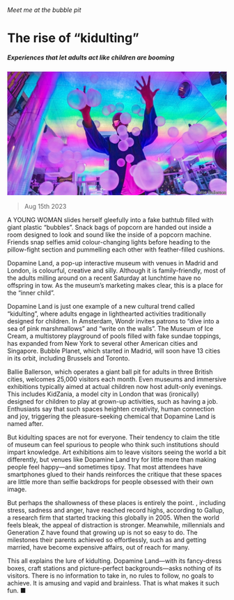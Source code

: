 ###### Meet me at the bubble pit

# The rise of “kidulting” 

##### Experiences that let adults act like children are booming 

![image](images/20230819_CUP004.jpg) 

> Aug 15th 2023 

A YOUNG WOMAN slides herself gleefully into a fake bathtub filled with giant plastic “bubbles”. Snack bags of popcorn are handed out inside a room designed to look and sound like the inside of a popcorn machine. Friends snap selfies amid colour-changing lights before heading to the pillow-fight section and pummelling each other with feather-filled cushions. 

Dopamine Land, a pop-up interactive museum with venues in Madrid and London, is colourful, creative and silly. Although it is family-friendly, most of the adults milling around on a recent Saturday at lunchtime have no offspring in tow. As the museum’s marketing makes clear, this is a place for the “inner child”.

Dopamine Land is just one example of a new cultural trend called “kidulting”, where adults engage in lighthearted activities traditionally designed for children. In Amsterdam, Wondr invites patrons to “dive into a sea of pink marshmallows” and “write on the walls”. The Museum of Ice Cream, a multistorey playground of pools filled with fake sundae toppings, has expanded from New York to several other American cities and Singapore. Bubble Planet, which started in Madrid, will soon have 13 cities in its orbit, including Brussels and Toronto. 

Ballie Ballerson, which operates a giant ball pit for adults in three British cities, welcomes 25,000 visitors each month. Even museums and immersive exhibitions typically aimed at actual children now host adult-only evenings. This includes KidZania, a model city in London that was (ironically) designed for children to play at grown-up activities, such as having a job. Enthusiasts say that such spaces heighten creativity, human connection and joy, triggering the pleasure-seeking chemical that Dopamine Land is named after. 

But kidulting spaces are not for everyone. Their tendency to claim the title of museum can feel spurious to people who think such institutions should impart knowledge. Art exhibitions aim to leave visitors seeing the world a bit differently, but venues like Dopamine Land try for little more than making people feel happy—and sometimes tipsy. That most attendees have smartphones glued to their hands reinforces the critique that these spaces are little more than selfie backdrops for people obsessed with their own image. 

But perhaps the shallowness of these places is entirely the point. , including stress, sadness and anger, have reached record highs, according to Gallup, a research firm that started tracking this globally in 2005. When the world feels bleak, the appeal of distraction is stronger. Meanwhile, millennials and Generation Z have found that growing up is not so easy to do. The milestones their parents achieved so effortlessly, such as  and getting married, have become expensive affairs, out of reach for many. 

This all explains the lure of kidulting. Dopamine Land—with its fancy-dress boxes, craft stations and picture-perfect backgrounds—asks nothing of its visitors. There is no information to take in, no rules to follow, no goals to achieve. It is amusing and vapid and brainless. That is what makes it such fun. ■


